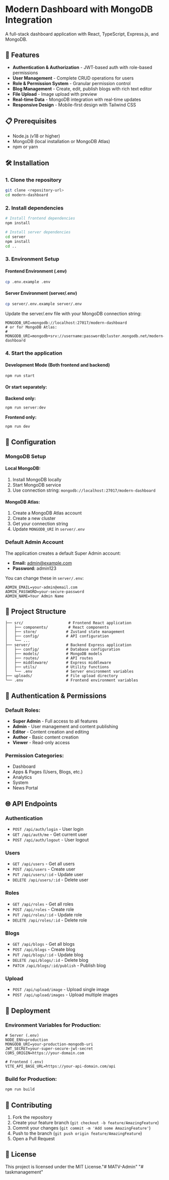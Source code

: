# Modern Dashboard with MongoDB Integration

A full-stack dashboard application with React, TypeScript, Express.js, and MongoDB.

## 🚀 Features

- **Authentication & Authorization** - JWT-based auth with role-based permissions
- **User Management** - Complete CRUD operations for users
- **Role & Permission System** - Granular permission control
- **Blog Management** - Create, edit, publish blogs with rich text editor
- **File Upload** - Image upload with preview
- **Real-time Data** - MongoDB integration with real-time updates
- **Responsive Design** - Mobile-first design with Tailwind CSS

## 📋 Prerequisites

- Node.js (v18 or higher)
- MongoDB (local installation or MongoDB Atlas)
- npm or yarn

## 🛠️ Installation

### 1. Clone the repository
```bash
git clone <repository-url>
cd modern-dashboard
```

### 2. Install dependencies
```bash
# Install frontend dependencies
npm install

# Install server dependencies
cd server
npm install
cd ..
```

### 3. Environment Setup

#### Frontend Environment (.env)
```bash
cp .env.example .env
```

#### Server Environment (server/.env)
```bash
cp server/.env.example server/.env
```

Update the server/.env file with your MongoDB connection string:
```env
MONGODB_URI=mongodb://localhost:27017/modern-dashboard
# or for MongoDB Atlas:
# MONGODB_URI=mongodb+srv://username:password@cluster.mongodb.net/modern-dashboard
```

### 4. Start the application

#### Development Mode (Both frontend and backend)
```bash
npm run start
```

#### Or start separately:

**Backend only:**
```bash
npm run server:dev
```

**Frontend only:**
```bash
npm run dev
```

## 🔧 Configuration

### MongoDB Setup

#### Local MongoDB:
1. Install MongoDB locally
2. Start MongoDB service
3. Use connection string: `mongodb://localhost:27017/modern-dashboard`

#### MongoDB Atlas:
1. Create a MongoDB Atlas account
2. Create a new cluster
3. Get your connection string
4. Update `MONGODB_URI` in `server/.env`

### Default Admin Account

The application creates a default Super Admin account:
- **Email:** admin@example.com
- **Password:** admin123

You can change these in `server/.env`:
```env
ADMIN_EMAIL=your-admin@email.com
ADMIN_PASSWORD=your-secure-password
ADMIN_NAME=Your Admin Name
```

## 📁 Project Structure

```
├── src/                    # Frontend React application
│   ├── components/         # React components
│   ├── store/             # Zustand state management
│   ├── config/            # API configuration
│   └── ...
├── server/                # Backend Express application
│   ├── config/            # Database configuration
│   ├── models/            # MongoDB models
│   ├── routes/            # API routes
│   ├── middleware/        # Express middleware
│   ├── utils/             # Utility functions
│   └── .env               # Server environment variables
├── uploads/               # File upload directory
└── .env                   # Frontend environment variables
```

## 🔐 Authentication & Permissions

### Default Roles:
- **Super Admin** - Full access to all features
- **Admin** - User management and content publishing
- **Editor** - Content creation and editing
- **Author** - Basic content creation
- **Viewer** - Read-only access

### Permission Categories:
- Dashboard
- Apps & Pages (Users, Blogs, etc.)
- Analytics
- System
- News Portal

## 🌐 API Endpoints

### Authentication
- `POST /api/auth/login` - User login
- `GET /api/auth/me` - Get current user
- `POST /api/auth/logout` - User logout

### Users
- `GET /api/users` - Get all users
- `POST /api/users` - Create user
- `PUT /api/users/:id` - Update user
- `DELETE /api/users/:id` - Delete user

### Roles
- `GET /api/roles` - Get all roles
- `POST /api/roles` - Create role
- `PUT /api/roles/:id` - Update role
- `DELETE /api/roles/:id` - Delete role

### Blogs
- `GET /api/blogs` - Get all blogs
- `POST /api/blogs` - Create blog
- `PUT /api/blogs/:id` - Update blog
- `DELETE /api/blogs/:id` - Delete blog
- `PATCH /api/blogs/:id/publish` - Publish blog

### Upload
- `POST /api/upload/image` - Upload single image
- `POST /api/upload/images` - Upload multiple images

## 🚀 Deployment

### Environment Variables for Production:
```env
# Server (.env)
NODE_ENV=production
MONGODB_URI=your-production-mongodb-uri
JWT_SECRET=your-super-secure-jwt-secret
CORS_ORIGIN=https://your-domain.com

# Frontend (.env)
VITE_API_BASE_URL=https://your-api-domain.com/api
```

### Build for Production:
```bash
npm run build
```

## 🤝 Contributing

1. Fork the repository
2. Create your feature branch (`git checkout -b feature/AmazingFeature`)
3. Commit your changes (`git commit -m 'Add some AmazingFeature'`)
4. Push to the branch (`git push origin feature/AmazingFeature`)
5. Open a Pull Request

## 📝 License

This project is licensed under the MIT License."# MATV-Admin" 
"# taskmanagement" 
